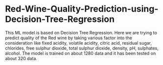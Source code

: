 # Red-Wine-Quality-Prediction-using-Decision-Tree-Regression
This ML model is based on Decision Tree Regression. Here we are trying to predict quality of the Red wine by taking various factor into the consideration like fixed acidity, volatile acidity, citric acid, residual sugar, chlorides, free sulphur dioxide, total sulphur dioxide, density, pH, sulphates, alcohol. The model is trained on about 1280 data and it has been tested on about 320 data. 
